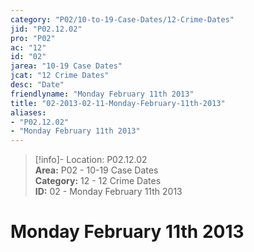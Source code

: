 ```yaml
---  
category: "P02/10-to-19-Case-Dates/12-Crime-Dates"  
jid: "P02.12.02"  
pro: "P02"  
ac: "12"  
id: "02"  
jarea: "10-19 Case Dates"  
jcat: "12 Crime Dates"  
desc: "Date"  
friendlyname: "Monday February 11th 2013"  
title: "02-2013-02-11-Monday-February-11th-2013"  
aliases:   
- "P02.12.02"  
- "Monday February 11th 2013"  
---  
```

>[!info]- Location: P02.12.02  
>**Area:** P02 - 10-19 Case Dates  
>**Category:** 12 - 12 Crime Dates  
>**ID:** 02 - Monday February 11th 2013  
  
# Monday February 11th 2013  
